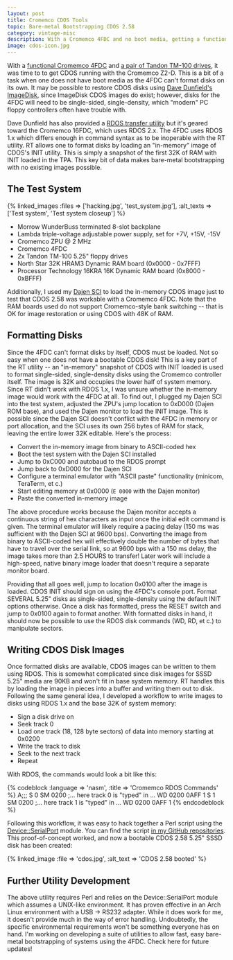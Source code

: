 ```yaml
---
layout: post
title: Cromemco CDOS Tools
topic: Bare-metal Bootstrapping CDOS 2.58
category: vintage-misc
description: With a Cromemco 4FDC and no boot media, getting a functional system was not entirely straightforward. Tools exist for bare-metal bootstrapping CDOS with a 16FDC, but they're incompatible with the 4FDC. Fortunately, there was enough existing work and experience in the area to hack together a solution!
image: cdos-icon.jpg
---
```


With a [functional Cromemco 4FDC](/~glitch/2014/01/30/cromemco-4fdc) and [a pair of Tandon TM-100 drives](/~glitch/2013/01/11/5-25-disk-box), it was time to to get CDOS running with the Cromemco Z2-D. This is a bit of a task when one does not have boot media as the 4FDC can't format disks on its own. It may be possible to restore CDOS disks using [Dave Dunfield's ImageDisk](http://www.classiccmp.org/dunfield/img/index.htm), since ImageDisk CDOS images do exist; however, disks for the 4FDC will need to be single-sided, single-density, which "modern" PC floppy controllers often have trouble with.

Dave Dunfield has also provided a [RDOS transfer utility](http://www.classiccmp.org/dunfield/img/index.htm) but it's geared toward the Cromemco 16FDC, which uses RDOS 2.x. The 4FDC uses RDOS 1.x which differs enough in command syntax as to be inoperable with the RT utility. RT allows one to format disks by loading an "in-memory" image of CDOS's INIT utility. This is simply a snapshot of the first 32K of RAM with INIT loaded in the TPA. This key bit of data makes bare-metal bootstrapping with no existing images possible.

The Test System
---------------

{% linked_images :files => ['hacking.jpg', 'test_system.jpg'], :alt_texts => ['Test system', 'Test system closeup'] %}

- Morrow WunderBuss terminated 8-slot backplane
- Lambda triple-voltage adjustable power supply, set for +7V, +15V, -15V
- Cromemco ZPU @ 2 MHz
- Cromemco 4FDC
- 2x Tandon TM-100 5.25" floppy drives
- North Star 32K HRAM3 Dynamic RAM board (0x0000 - 0x7FFF)
- Processor Technology 16KRA 16K Dynamic RAM board (0x8000 - 0xBFFF)

Additionally, I used my [Dajen SCI](/~glitch/2011/11/03/dajen-sci) to load the in-memory CDOS image just to test that CDOS 2.58 was workable with a Cromemco 4FDC. Note that the RAM boards used do not support Cromemco-style bank switching -- that is OK for image restoration or using CDOS with 48K of RAM.

Formatting Disks
----------------

Since the 4FDC can't format disks by itself, CDOS must be loaded. Not so easy when one does not have a bootable CDOS disk! This is a key part of the RT utility -- an "in-memory" snapshot of CDOS with INIT loaded is used to format single-sided, single-density disks using the Cromemco controller itself. The image is 32K and occupies the lower half of system memory. Since RT didn't work with RDOS 1.x, I was unsure whether the in-memory image would work with the 4FDC at all. To find out, I plugged my Dajen SCI into the test system, adjusted the ZPU's jump location to 0xD000 (Dajen ROM base), and used the Dajen monitor to load the INIT image. This is possible since the Dajen SCI doesn't conflict with the 4FDC in memory or port allocation, and the SCI uses its own 256 bytes of RAM for stack, leaving the entire lower 32K editable. Here's the process:

- Convert the in-memory image from binary to ASCII-coded hex
- Boot the test system with the Dajen SCI installed
- Jump to 0xC000 and autobaud to the RDOS prompt
- Jump back to 0xD000 for the Dajen SCI
- Configure a terminal emulator with "ASCII paste" functionality (minicom, TeraTerm, et c.)
- Start editing memory at 0x0000 (`E 0000` with the Dajen monitor)
- Paste the converted in-memory image

The above procedure works because the Dajen monitor accepts a continuous string of hex characters as input once the initial edit command is given. The terminal emulator will likely require a pacing delay (150 ms was sufficient with the Dajen SCI at 9600 bps). Converting the image from binary to ASCII-coded hex will effectively double the number of bytes that have to travel over the serial link, so at 9600 bps with a 150 ms delay, the image takes more than 2.5 HOURS to transfer! Later work will include a high-speed, native binary image loader that doesn't require a separate monitor board.

Providing that all goes well, jump to location 0x0100 after the image is loaded. CDOS INIT should sign on using the 4FDC's console port. Format SEVERAL 5.25" disks as single-sided, single-density using the default INIT options otherwise. Once a disk has formatted, press the RESET switch and jump to 0x0100 again to format another. With formatted disks in hand, it should now be possible to use the RDOS disk commands (WD, RD, et c.) to manipulate sectors.

Writing CDOS Disk Images
------------------------

Once formatted disks are available, CDOS images can be written to them using RDOS. This is somewhat complicated since disk images for SSSD 5.25" media are 90KB and won't fit in base system memory. RT handles this by loading the image in pieces into a buffer and writing them out to disk. Following the same general idea, I developed a workflow to write images to disks using RDOS 1.x and the base 32K of system memory:

- Sign a disk drive on
- Seek track 0
- Load one track (18, 128 byte sectors) of data into memory starting at 0x0200
- Write the track to disk
- Seek to the next track
- Repeat

With RDOS, the commands would look a bit like this:

{% codeblock :language => 'nasm', :title => 'Cromemco RDOS Commands' %}
A;;;
S 0
SM 0200
;... here track 0 is "typed" in ...
WD 0200 0AFF 1
S 1
SM 0200
;... here track 1 is "typed" in ...
WD 0200 0AFF 1
{% endcodeblock %}

Following this workflow, it was easy to hack together a Perl script using the [Device::SerialPort](http://search.cpan.org/~cook/Device-SerialPort-1.04/SerialPort.pm) module. You can find the script [in my GitHub repositories](https://github.com/chapmajs/cromemco_utilities). This proof-of-concept worked, and now a bootable CDOS 2.58 5.25" SSSD disk has been created:

{% linked_image :file => 'cdos.jpg', :alt_text => 'CDOS 2.58 booted' %}

Further Utility Development
---------------------------

The above utility requires Perl and relies on the Device::SerialPort module which assumes a UNIX-like environment. It has proven effective in an Arch Linux environment with a USB -> RS232 adapter. While it does work for me, it doesn't provide much in the way of error handling. Undoubtedly, the specific environmental requirements won't be something everyone has on hand. I'm working on developing a suite of utilities to allow fast, easy bare-metal bootstrapping of systems using the 4FDC. Check here for future updates!
